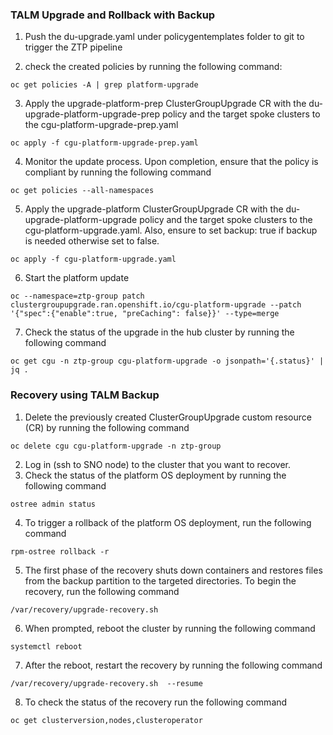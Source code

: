 ### TALM Upgrade and Rollback with Backup

1. Push the du-upgrade.yaml under policygentemplates folder to git to trigger the ZTP pipeline

2. check the created policies by running the following command:

```
oc get policies -A | grep platform-upgrade
```

3. Apply the upgrade-platform-prep ClusterGroupUpgrade CR with the du-upgrade-platform-upgrade-prep policy and the target spoke clusters to the cgu-platform-upgrade-prep.yaml

```
oc apply -f cgu-platform-upgrade-prep.yaml
```

4. Monitor the update process. Upon completion, ensure that the policy is compliant by running the following command

```
oc get policies --all-namespaces
```

5. Apply the upgrade-platform ClusterGroupUpgrade CR with the du-upgrade-platform-upgrade policy and the target spoke clusters to the cgu-platform-upgrade.yaml. Also, ensure to set backup: true if backup is needed otherwise set to false.

```
oc apply -f cgu-platform-upgrade.yaml
```

6. Start the platform update 

```
oc --namespace=ztp-group patch clustergroupupgrade.ran.openshift.io/cgu-platform-upgrade --patch '{"spec":{"enable":true, "preCaching": false}}' --type=merge
```

7. Check the status of the upgrade in the hub cluster by running the following command

```
oc get cgu -n ztp-group cgu-platform-upgrade -o jsonpath='{.status}' | jq .
```

### Recovery using TALM Backup

1. Delete the previously created ClusterGroupUpgrade custom resource (CR) by running the following command

```
oc delete cgu cgu-platform-upgrade -n ztp-group
```

2. Log in (ssh to SNO node) to the cluster that you want to recover.
3. Check the status of the platform OS deployment by running the following command

```
ostree admin status
```

4. To trigger a rollback of the platform OS deployment, run the following command

```
rpm-ostree rollback -r
```

5. The first phase of the recovery shuts down containers and restores files from the backup partition to the targeted directories. To begin the recovery, run the following command

```
/var/recovery/upgrade-recovery.sh
```

6. When prompted, reboot the cluster by running the following command

```
systemctl reboot
```

7. After the reboot, restart the recovery by running the following command

```
/var/recovery/upgrade-recovery.sh  --resume
```

8. To check the status of the recovery run the following command

```
oc get clusterversion,nodes,clusteroperator
```



